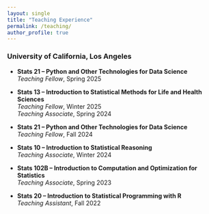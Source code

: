 ```yaml
---
layout: single
title: "Teaching Experience"
permalink: /teaching/
author_profile: true
---
```



### University of California, Los Angeles

- **Stats 21 – Python and Other Technologies for Data Science**  
  *Teaching Fellow*, Spring 2025

- **Stats 13 – Introduction to Statistical Methods for Life and Health Sciences**  
  *Teaching Fellow*, Winter 2025  
  *Teaching Associate*, Spring 2024

- **Stats 21 – Python and Other Technologies for Data Science**  
  *Teaching Fellow*, Fall 2024

- **Stats 10 – Introduction to Statistical Reasoning**  
  *Teaching Associate*, Winter 2024

- **Stats 102B – Introduction to Computation and Optimization for Statistics**  
  *Teaching Associate*, Spring 2023

- **Stats 20 – Introduction to Statistical Programming with R**  
  *Teaching Assistant*, Fall 2022
